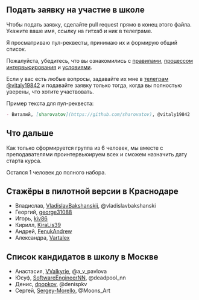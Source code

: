 ## Подать заявку на участие в школе

Чтобы подать заявку, сделайте pull request прямо в конец этого файлa. Укажите ваше имя, ссылку на гитхаб и ник в телеграме.

Я просматриваю пул-реквесты, принимаю их и формирую общий список.

Пожалуйста, убедитесь, что вы ознакомились с [правилами](https://github.com/sharovatov/shkar/blob/master/7-code-of-conduct.md), [процессом интервьюирования](https://github.com/sharovatov/shkar/blob/master/3-mentees-interview.md) и [условиями](https://github.com/sharovatov/shkar/blob/master/1-mentees-evp.md).

Если у вас есть любые вопросы, задавайте их мне в [телеграм @vitaly19842](http://t.me/vitaly19842) и подавайте заявку только тогда, когда вы полностью уверены, что хотите участвовать.

Пример текста для пул-реквеста:

```markdown
- Виталий, [sharovatov](https://github.com/sharovatov), @vitaly19842
```

## Что дальше

Как только сформируется группа из 6 человек, мы вместе с преподавателями проинтервьюируем всех и сможем назначить дату старта курса.

Остался 1 человек до полного набора.

## Стажёры в пилотной версии в Краснодаре

- Владислав, [VladislavBakshanskij](https://github.com/VladislavBakshanskij), @vladislavbakshanski
- Георгий, [george31088](https://github.com/george31088)
- Игорь, [kiv86](https://github.com/kiv86)
- Кирилл, [KiraLis39](https://github.com/KiraLis39)
- Андрей, [FenukAndrew](https://github.com/FenukAndrew)
- Александра, [Vartalex](https://github.com/Vartalex)

## Список кандидатов в школу в Москве

- Анастасия, [VValkyrie](https://github.com/VValkyrie), @a_v_pavlova
- Юсуф, [SoftwareEngineerNN](https://github.com/SoftwareEngineerNN), @deadpool_nn
- Денис, [dpopkov](https://github.com/dpopkov), @denispkv
- Сергей, [Sergey-Morello](https://github.com/Sergey-Morello), @Moons_Art
